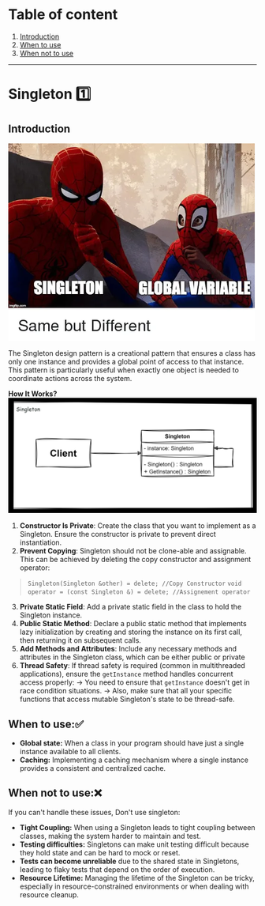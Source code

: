 # Table of content

1. [Introduction](#introduction)
2. [When to use](#when-to-use)
3. [When not to use](#when-not-to-use)

 --------
# Singleton 1️⃣
## Introduction
![Mmeme](meme.png)

The Singleton design pattern is a creational pattern that ensures a class has only one instance and provides a global point of access to that instance. This pattern is particularly useful when exactly one object is needed to coordinate actions across the system.

**How It Works?**
![singleton-structure](singleton.png)
 1.  **Constructor Is Private**: Create the class that you want to implement as a Singleton. Ensure the constructor is private to prevent direct instantiation.
 2. **Prevent Copying**: Singleton should not be clone-able and assignable. This can be achieved by deleting the copy constructor and assignment operator:
>`Singleton(Singleton &other) = delete; //Copy Constructor`
`void  operator = (const Singleton &) = delete; //Assignement operator`

 3.   **Private Static Field**: Add a private static field in the class to hold the Singleton instance.
 4. **Public Static Method**: Declare a public static method that implements lazy initialization by creating and storing the instance on its first call, then returning it on subsequent calls.
 5. **Add Methods and Attributes**: Include any necessary methods and attributes in the Singleton class, which can be either public or private
 6. **Thread Safety**: If thread safety is required (common in multithreaded applications), ensure the `getInstance` method handles concurrent access properly: 
	 -> You need to ensure that `getInstance` doesn't get in race condition situations.
	 -> Also, make sure that all your specific functions that access mutable Singleton's state to be thread-safe. 

## When to use:✅
- **Global state:** When a class in your program should have just a single instance available to all clients.
- **Caching:** Implementing a caching mechanism where a single instance provides a consistent and centralized cache.

## When not to use:❌
If you can't handle these issues, Don't use singleton:
- **Tight Coupling:** When using a Singleton leads to tight coupling between classes, making the system harder to maintain and test.
- **Testing difficulties:** Singletons can make unit testing difficult because they hold state and can be hard to mock or reset.
- **Tests can become unreliable** due to the shared state in Singletons, leading to flaky tests that depend on the order of execution.
- **Resource Lifetime:** Managing the lifetime of the Singleton can be tricky, especially in resource-constrained environments or when dealing with resource cleanup.




